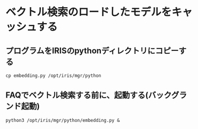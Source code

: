 # ベクトル検索のロードしたモデルをキャッシュする
## プログラムをIRISのpythonディレクトリにコピーする
```
cp embedding.py /opt/iris/mgr/python
```
## FAQでベクトル検索する前に、起動する(バックグランド起動)
```
python3 /opt/iris/mgr/python/embedding.py &
```

